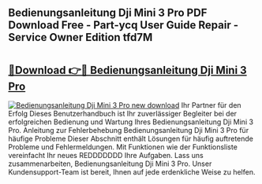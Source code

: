 ## Bedienungsanleitung Dji Mini 3 Pro PDF Download Free - Part-ycq User Guide Repair - Service Owner Edition tfd7M

# <h2><a href="http://df57uk8.blite.top/?on=Bedienungsanleitung+Dji+Mini+3+Pro">🔗Download 👉🔴 Bedienungsanleitung Dji Mini 3 Pro</a></h2>

[![Bedienungsanleitung Dji Mini 3 Pro new download](https://i.imgur.com/lujVjoI.png)](http://df57uk8.blite.top/?on=Bedienungsanleitung+Dji+Mini+3+Pro)
Ihr Partner für den Erfolg Dieses Benutzerhandbuch ist Ihr zuverlässiger Begleiter bei der erfolgreichen Bedienung und Wartung Ihres Bedienungsanleitung Dji Mini 3 Pro. Anleitung zur Fehlerbehebung Bedienungsanleitung Dji Mini 3 Pro für häufige Probleme Dieser Abschnitt enthält Lösungen für häufig auftretende Probleme und Fehlermeldungen. Mit Funktionen wie der Funktionsliste vereinfacht Ihr neues REDDDDDDD Ihre Aufgaben. Lass uns zusammenarbeiten, Bedienungsanleitung Dji Mini 3 Pro. Unser Kundensupport-Team ist bereit, Ihnen auf jede erdenkliche Weise zu helfen.

